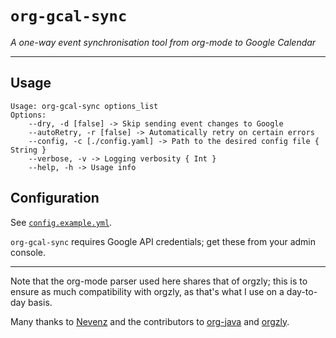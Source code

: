 # `org-gcal-sync`
*A one-way event synchronisation tool from org-mode to Google Calendar*

---

## Usage
```
Usage: org-gcal-sync options_list
Options: 
    --dry, -d [false] -> Skip sending event changes to Google 
    --autoRetry, -r [false] -> Automatically retry on certain errors 
    --config, -c [./config.yaml] -> Path to the desired config file { String }
    --verbose, -v -> Logging verbosity { Int }
    --help, -h -> Usage info
```

## Configuration
See [`config.example.yml`](./config.example.yml).

`org-gcal-sync` requires Google API credentials; get these from your admin console.

---

Note that the org-mode parser used here shares that of orgzly; this is to ensure as
much compatibility with orgzly, as that's what I use on a day-to-day basis.


Many thanks to [Nevenz](https://github.com/nevenz) and the contributors to
[org-java](https://github.com/orgzly/org-java) and
[orgzly](https://github.com/orgzly/orgzly-android).